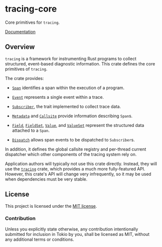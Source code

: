 # tracing-core

Core primitives for `tracing`.

[Documentation](https://docs.rs/tracing-core/0.2.0/tracing_core/index.html)

## Overview

`tracing` is a framework for instrumenting Rust programs to collect
structured, event-based diagnostic information. This crate defines the core
primitives of `tracing`.

The crate provides:

* [`Span`] identifies a span within the execution of a program.

* [`Event`] represents a single event within a trace.

* [`Subscriber`], the trait implemented to collect trace data.

* [`Metadata`] and [`Callsite`] provide information describing `Span`s.

* [`Field`], [`FieldSet`], [`Value`], and [`ValueSet`] represent the
  structured data attached to a `Span`.

* [`Dispatch`] allows span events to be dispatched to `Subscriber`s.

In addition, it defines the global callsite registry and per-thread current
dispatcher which other components of the tracing system rely on.

Application authors will typically not use this crate directly. Instead, they
will use the [`tracing`] crate, which provides a much more fully-featured
API. However, this crate's API will change very infrequently, so it may be used
when dependencies must be very stable.

[`tracing`]: ../
[`Span`]: https://docs.rs/tracing-core/0.2.0/tracing_core/span/struct.Span.html
[`Event`]: https://docs.rs/tracing-core/0.2.0/tracing_core/event/struct.Event.html
[`Subscriber`]: https://docs.rs/tracing-core/0.2.0/tracing_core/subscriber/trait.Subscriber.html
[`Metadata`]: https://docs.rs/tracing-core/0.2.0/tracing_core/metadata/struct.Metadata.html
[`Callsite`]: https://docs.rs/tracing-core/0.2.0/tracing_core/callsite/trait.Callsite.html
[`Field`]: https://docs.rs/tracing-core/0.2.0/tracing_core/field/struct.Field.html
[`FieldSet`]: https://docs.rs/tracing-core/0.2.0/tracing_core/field/struct.FieldSet.html
[`Value`]: https://docs.rs/tracing-core/0.2.0/tracing_core/field/trait.Value.html
[`ValueSet`]: https://docs.rs/tracing-core/0.2.0/tracing_core/field/struct.ValueSet.html
[`Dispatch`]: https://docs.rs/tracing-core/0.2.0/tracing_core/dispatcher/struct.Dispatch.html

## License

This project is licensed under the [MIT license](LICENSE).

### Contribution

Unless you explicitly state otherwise, any contribution intentionally submitted
for inclusion in Tokio by you, shall be licensed as MIT, without any additional
terms or conditions.
